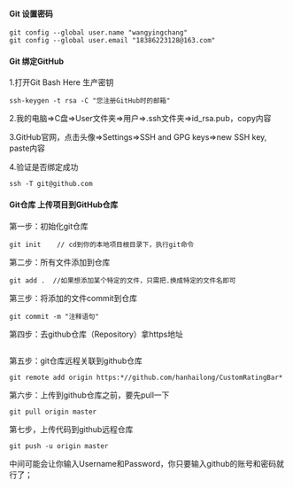 #### Git 设置密码

~~~
git config --global user.name "wangyingchang"
git config --global user.email "18386223128@163.com"
~~~



#### Git 绑定GitHub

1.打开Git Bash Here 生产密钥

~~~
ssh-keygen -t rsa -C "您注册GitHub时的邮箱"
~~~

2.我的电脑=>C盘=>User文件夹=>用户=>.ssh文件夹=>id_rsa.pub，copy内容

3.GitHub官网，点击头像=>Settings=>SSH and GPG keys=>new SSH key, paste内容

4.验证是否绑定成功

~~~
ssh -T git@github.com
~~~



#### Git仓库 上传项目到GitHub仓库

第一步：初始化git仓库 

~~~
git init    // cd到你的本地项目根目录下，执行git命令
~~~

第二步：所有文件添加到仓库

~~~
git add .  //如果想添加某个特定的文件，只需把.换成特定的文件名即可
~~~

第三步：将添加的文件commit到仓库

~~~
git commit -m "注释语句"
~~~

第四步：去github仓库（Repository）拿https地址

~~~

~~~

第五步：git仓库远程关联到github仓库

~~~
git remote add origin https:*//github.com/hanhailong/CustomRatingBar*
~~~

第六步：上传到github仓库之前，要先pull一下

~~~
git pull origin master
~~~

第七步，上传代码到github远程仓库

~~~
git push -u origin master
~~~

中间可能会让你输入Username和Password，你只要输入github的账号和密码就行了；
